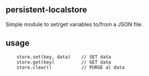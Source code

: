 ## persistent-localstore
Simple module to set/get variables to/from a JSON file.

## usage
```
    store.set(key, data)    // SET data
    store.get(key)          // GET data
    store.clear()           // PURGE al data
```